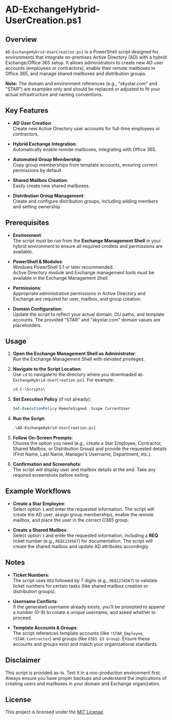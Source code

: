 # AD-ExchangeHybrid-UserCreation.ps1

## Overview

`AD-ExchangeHybrid-UserCreation.ps1` is a PowerShell script designed for environments that integrate on-premises Active Directory (AD) with a hybrid Exchange/Office 365 setup. It allows administrators to create new AD user accounts (employees or contractors), enable their remote mailboxes in Office 365, and manage shared mailboxes and distribution groups.

**Note:** The domain and environment references (e.g., "skystar.com" and "STAR") are examples only and should be replaced or adjusted to fit your actual infrastructure and naming conventions.

## Key Features

- **AD User Creation**:  
  Create new Active Directory user accounts for full-time employees or contractors.
  
- **Hybrid Exchange Integration**:  
  Automatically enable remote mailboxes, integrating with Office 365.

- **Automated Group Membership**:  
  Copy group memberships from template accounts, ensuring correct permissions by default.

- **Shared Mailbox Creation**:  
  Easily create new shared mailboxes.

- **Distribution Group Management**:  
  Create and configure distribution groups, including adding members and setting ownership.

## Prerequisites

- **Environment**:  
  The script must be run from the **Exchange Management Shell** in your hybrid environment to ensure all required cmdlets and permissions are available.
  
- **PowerShell & Modules**:  
  Windows PowerShell 5.1 or later recommended.  
  Active Directory module and Exchange management tools must be available in the Exchange Management Shell.

- **Permissions**:  
  Appropriate administrative permissions in Active Directory and Exchange are required for user, mailbox, and group creation.

- **Domain Configuration**:  
  Update the script to reflect your actual domain, OU paths, and template accounts. The provided "STAR" and "skystar.com" domain values are placeholders.

## Usage

1. **Open the Exchange Management Shell as Administrator**:  
   Run the Exchange Management Shell with elevated privileges.

2. **Navigate to the Script Location**:  
   Use `cd` to navigate to the directory where you downloaded `AD-ExchangeHybrid-UserCreation.ps1`. For example:  
   ```powershell
   cd C:\Scripts\
   ```

3. **Set Execution Policy** (if not already):  
   ```powershell
   Set-ExecutionPolicy RemoteSigned -Scope CurrentUser
   ```

4. **Run the Script**:  
   ```powershell
   .\AD-ExchangeHybrid-UserCreation.ps1
   ```

5. **Follow On-Screen Prompts**:  
   Choose the option you need (e.g., create a Star Employee, Contractor, Shared Mailbox, or Distribution Group) and provide the requested details (First Name, Last Name, Manager’s Username, Department, etc.).

6. **Confirmation and Screenshots**:  
   The script will display user and mailbox details at the end. Take any required screenshots before exiting.

## Example Workflows

- **Create a Star Employee**:  
  Select option `1` and enter the requested information. The script will create the AD user, assign group memberships, enable the remote mailbox, and place the user in the correct O365 group.

- **Create a Shared Mailbox**:  
  Select option `3` and enter the requested information, including a **REQ** ticket number (e.g., `REQ1234567`) for documentation. The script will create the shared mailbox and update AD attributes accordingly.

## Notes

- **Ticket Numbers**:  
  The script uses `REQ` followed by 7 digits (e.g., `REQ1234567`) to validate ticket numbers for certain tasks (like shared mailbox creation or distribution groups).

- **Username Conflicts**:  
  If the generated username already exists, you’ll be prompted to append a number (0-9) to create a unique username, and asked whether to proceed.

- **Template Accounts & Groups**:  
  The script references template accounts (like `!STAR_Employee`, `!STAR_Contractor`) and groups (like `O365 E3 Group`). Ensure these accounts and groups exist and match your organizational standards.

## Disclaimer

This script is provided as-is. Test it in a non-production environment first. Always ensure you have proper backups and understand the implications of creating users and mailboxes in your domain and Exchange organization.

## License
This project is licensed under the [MIT License](https://github.com/Abyloon/Powershell-Scripts/blob/main/LICENSE.md).
```